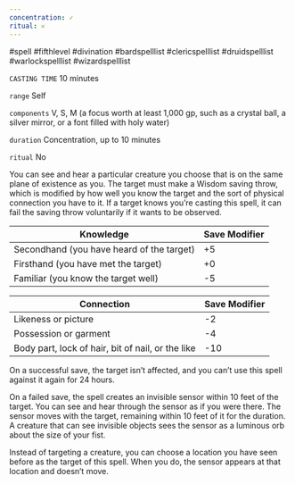 ```yaml
---
concentration: ✓
ritual: 𐄂
---
```

#spell #fifthlevel #divination #bardspelllist #clericspelllist #druidspelllist #warlockspelllist #wizardspelllist

`CASTING TIME`
10 minutes

`range`
Self

`components`
V, S, M (a focus worth at least 1,000 gp, such as a crystal ball, a silver mirror, or a font filled with holy water)

`duration`
Concentration, up to 10 minutes

`ritual`
No

You can see and hear a particular creature you choose that is on the same plane of existence as you. The target must make a Wisdom saving throw, which is modified by how well you know the target and the sort of physical connection you have to it. If a target knows you’re casting this spell, it can fail the saving throw voluntarily if it wants to be observed.

| **Knowledge**                                 | **Save Modifier** |
| ----------------------------------------- | ------------- |
| Secondhand (you have heard of the target) | +5            |
| Firsthand (you have met the target)       | +0            |
| Familiar (you know the target well)       | -5            |

| **Connection**                                        | **Save Modifier** |
| ------------------------------------------------- | ------------- |
| Likeness or picture                               | -2            |
| Possession or garment                             | -4            |
| Body part, lock of hair, bit of nail, or the like | -10           |

On a successful save, the target isn’t affected, and you can’t use this spell against it again for 24 hours.

On a failed save, the spell creates an invisible sensor within 10 feet of the target. You can see and hear through the sensor as if you were there. The sensor moves with the target, remaining within 10 feet of it for the duration. A creature that can see invisible objects sees the sensor as a luminous orb about the size of your fist.

Instead of targeting a creature, you can choose a location you have seen before as the target of this spell. When you do, the sensor appears at that location and doesn’t move.